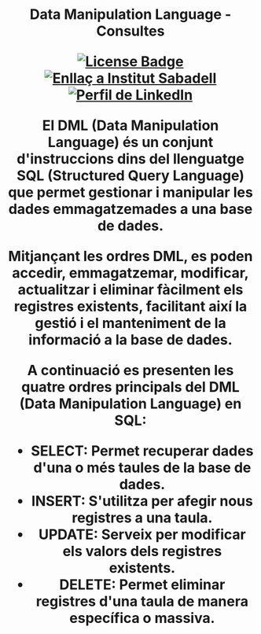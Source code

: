 <h1 align="center">Data Manipulation Language - Consultes
<div align="center">

<a href="https://github.com/victordomgs/Bases-de-Dades/blob/main/LICENSE"><img src="https://img.shields.io/github/license/abhisheknaiidu/awesome-github-profile-readme?color=2b9348" alt="License Badge"/></a>
<a href="https://agora.xtec.cat/ies-sabadell/"><img src="https://img.shields.io/badge/Institut%20Sabadell-Centre-%23FFD700" alt="Enllaç a Institut Sabadell"/></a>
<a href="https://www.linkedin.com/in/v%C3%ADctor-garc%C3%ADa-saiz-/"><img src="https://img.shields.io/badge/LinkedIn-Perfil-%230077B5" alt="Perfil de LinkedIn"/></a>
</a>

</div>

El **DML** (Data Manipulation Language) és un conjunt d'instruccions dins del llenguatge SQL (Structured Query Language) que permet gestionar i manipular les dades emmagatzemades a una base de dades.

Mitjançant les ordres DML, es poden accedir, emmagatzemar, modificar, actualitzar i eliminar fàcilment els registres existents, facilitant així la gestió i el manteniment de la informació a la base de dades.

A continuació es presenten les quatre ordres principals del DML (Data Manipulation Language) en SQL:

- **SELECT**: Permet recuperar dades d'una o més taules de la base de dades.
- **INSERT**: S'utilitza per afegir nous registres a una taula.
- **UPDATE**: Serveix per modificar els valors dels registres existents.
- **DELETE**: Permet eliminar registres d'una taula de manera específica o massiva.
